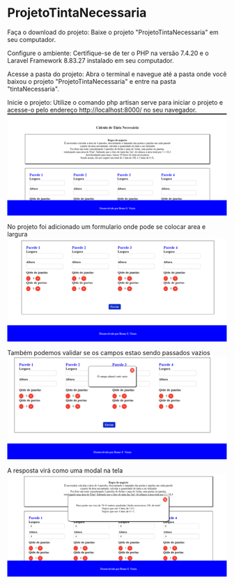 # ProjetoTintaNecessaria
 
Faça o download do projeto: Baixe o projeto "ProjetoTintaNecessaria" em seu computador.

Configure o ambiente: Certifique-se de ter o PHP na versão 7.4.20 e o Laravel Framework 8.83.27 instalado em seu computador.

Acesse a pasta do projeto: Abra o terminal e navegue até a pasta onde você baixou o projeto "ProjetoTintaNecessaria" e entre na pasta "tintaNecessaria".

Inicie o projeto: Utilize o comando php artisan serve para iniciar o projeto e acesse-o pelo endereço http://localhost:8000/ no seu navegador.
<img src="img/telaInicial.PNG" alt="tela-Principal">

No projeto foi adicionado um formulario onde pode se colocar area e largura 
<img src="img/formulario.PNG" alt="tela-Principal">

Também podemos validar se os campos estao sendo passados vazios 
<img src="img/DadosVazios.PNG" alt="tela-Principal">

A resposta virá como uma modal na tela 
<img src="img/usoModal.PNG" alt="tela-Principal">
